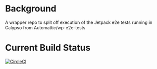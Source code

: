 # Background

A wrapper repo to split off execution of the Jetpack e2e tests running in Calypso from Automattic/wp-e2e-tests

# Current Build Status

[![CircleCI](https://circleci.com/gh/Automattic/wp-e2e-tests-jetpack/tree/master.svg?style=svg)](https://circleci.com/gh/Automattic/wp-e2e-tests-jetpack/tree/master)
